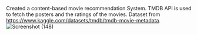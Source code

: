 Created a content-based movie recommendation System. 
TMDB API is used to fetch the posters and the ratings of the movies.
Dataset from https://www.kaggle.com/datasets/tmdb/tmdb-movie-metadata.
![Screenshot (148)](https://github.com/Lucky-21052001/Movie-Match/assets/120821905/03a6402e-d09b-4ee8-8760-d02b19394bff)
